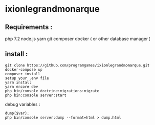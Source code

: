 # ixionlegrandmonarque

## Requirements :

php 7.2
node.js
yarn
git
composer
docker ( or other database manager )

## install :
```
git clone https://github.com/programgames/ixionlegrandmonarque.git
docker-compose up
composer install
setup your .env file
yarn install
yarn encore dev
php bin/console doctrine:migrations:migrate
php bin:console server:start
```

debug variables : 

```
dump($var);
php bin/console server:dump --format=html > dump.html
```
